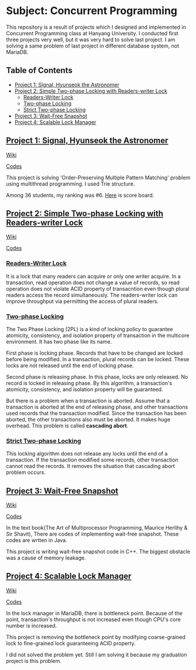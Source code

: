 # Subject: Concurrent Programming

This repository is a result of projects which I designed and implemented in Concurrent Programming class at Hanyang University. I conducted first three projects very well, but it was very hard to solve last project. I am solving a same problem of last project in different database system, not MariaDB.

## Table of Contents

* [Project 1: Signal, Hyunseok the Astronomer](#project-1-signal-hyunseok-the-astronomer)
* [Project 2: Simple Two\-phase Locking with Readers\-writer Lock](#project-2-simple-two-phase-locking-with-readers-writer-lock)
  * [Readers\-Writer Lock](#readers-writer-lock)
  * [Two\-phase Locking](#two-phase-locking)
  * [Strict Two\-phase Locking](#strict-two-phase-locking)
* [Project 3: Wait\-Free Snapshot](#project-3-wait-free-snapshot)
* [Project 4: Scalable Lock Manager](#project-4-scalable-lock-manager)

## [Project 1: Signal, Hyunseok the Astronomer](#table-of-contents)

[Wiki](https://github.com/myeongjae-kim/class-concurrent-programming/wiki/project1)

[Codes](https://github.com/myeongjae-kim/class-concurrent-programming/tree/master/project1)

This project is solving 'Order-Preserving Multiple Pattern Matching' problem using multithread programming. I used Trie structure.

Among 36 students, my ranking was #6. [Here](https://archive.is/at7oY) is score board.

## [Project 2: Simple Two-phase Locking with Readers-writer Lock](#table-of-contents)

[Wiki](https://github.com/myeongjae-kim/class-concurrent-programming/wiki/project2)

[Codes](https://github.com/myeongjae-kim/class-concurrent-programming/tree/master/project2)

### [Readers-Writer Lock](#table-of-contents)

It is a lock that many readers can acquire or only one writer acquire. In a transaction, read operation does not change a value of records, so read operation does not violate ACID property of transacntion even though plural readers access the record simultaneously. The readers-writer lock can improve throughput via permitting the access of plural readers.

### [Two-phase Locking](#table-of-contents)

The Two Phase Locking (2PL) is a kind of locking policy to guarantee atomicity, consistency, and isolation property of transaction in the multicore environment. It has two phase like its name.

First phase is locking phase. Records that have to be changed are locked before being modified. In a transaction, plural records can be locked. These locks are not released until the end of locking phase.

Second phase is releasing phase. In this phase, locks are only released. No record is locked in releasing phase. By this algorithm, a transaction's atomicity, consistency, and isolation property will be guaranteed.

But there is a problem when a transaction is aborted. Assume that a transaction is aborted at the end of releasing phase, and other transactions used records that the transaction modified. Since the transaction has been aborted, the other transactions also must be aborted. It makes huge overhead. This problem is called **cascading abort**.

### [Strict Two-phase Locking](#table-of-contents)

This locking algorithm does not release any locks until the end of a transaction. If the transaction modified some records, other transaction cannot read the records. It removes the situation that cascading abort problem occurs.

## [Project 3: Wait-Free Snapshot](#table-of-contents)

[Wiki](https://github.com/myeongjae-kim/class-concurrent-programming/wiki/project3)

[Codes](https://github.com/myeongjae-kim/class-concurrent-programming/tree/master/project3)

In the text book(The Art of Multiprocessor Programming, Maurice Herlihy & Sir Shavit), There are codes of implementing wait-free snapshot. These codes are wrtten in Java.

This project is writing wait-free snapshot code in C++. The biggest obstacle was a cause of memory leakage.

## [Project 4: Scalable Lock Manager](#table-of-contents)

[Wiki](https://github.com/myeongjae-kim/class-concurrent-programming/wiki/project4)

[Codes](https://github.com/myeongjae-kim/class-concurrent-programming/tree/master/project4/mariadb)

In the lock manager in MariaDB, there is bottleneck point. Because of the point, transaction's throughput is not increased even though CPU's core number is increased.

This project is removing the bottleneck point by modifying coarse-grained lock to fine-grained lock guaranteeing ACID property.

I did not solved the problem yet. Still I am solving it because my graduation project is this problem.

